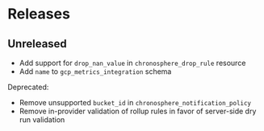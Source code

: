# Releases

## Unreleased

- Add support for `drop_nan_value` in `chronosphere_drop_rule` resource
- Add `name` to `gcp_metrics_integration` schema

Deprecated:
- Remove unsupported `bucket_id` in `chronosphere_notification_policy`
- Remove in-provider validation of rollup rules in favor of server-side dry run validation
